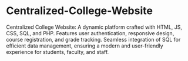 # Centralized-College-Website
Centralized College Website: A dynamic platform crafted with HTML, JS, CSS, SQL, and PHP. Features user authentication, responsive design, course registration, and grade tracking. Seamless integration of SQL for efficient data management, ensuring a modern and user-friendly experience for students, faculty, and staff.
